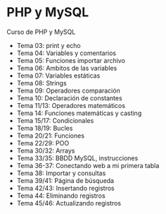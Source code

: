 # PHP y MySQL
Curso de PHP y MySQL

- Tema 03: print y echo
- Tema 04: Variables y comentarios
- Tema 05: Funciones importar archivo
- Tema 06: Ambitos de las variables
- Tema 07: Variables estáticas
- Tema 08: Strings
- Tema 09: Operadores comparación
- Tema 10: Declaración de constantes
- Tema 11/13: Operadores matemáticos
- Tema 14: Funciones matemáticas y casting
- Tema 15/17: Condicionales
- Tema 18/19: Bucles
- Tema 20/21: Funciones
- Tema 22/29: POO
- Tema 30/32: Arrays
- Tema 33/35: BBDD MySQL, instrucciones
- Tema 36-37: Conectando web a mi primera tabla
- Tema 38: Importar y consultas
- Tema 39/41: Página de búsqueda
- Tema 42/43: Insertando registros
- Tema 44: Eliminando registros
- Tema 45/46: Actualizando registros